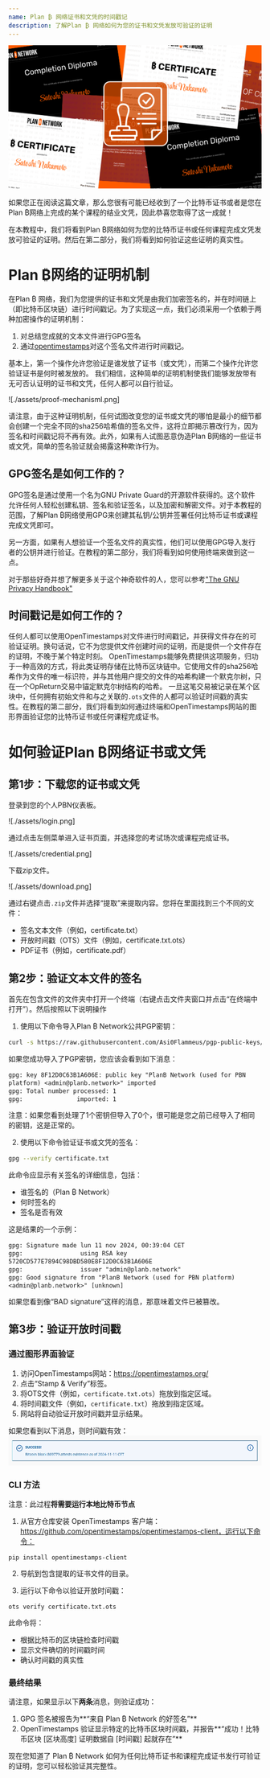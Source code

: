 ```yaml
---
name: Plan ₿ 网络证书和文凭的时间戳记
description: 了解Plan ₿ 网络如何为您的证书和文凭发放可验证的证明
---
```


![封面](assets/cover.webp)

如果您正在阅读这篇文章，那么您很有可能已经收到了一个比特币证书或者是您在Plan ₿网络上完成的某个课程的结业文凭，因此恭喜您取得了这一成就！

在本教程中，我们将看到Plan ₿网络如何为您的比特币证书或任何课程完成文凭发放可验证的证明。然后在第二部分，我们将看到如何验证这些证明的真实性。

# Plan ₿网络的证明机制

在Plan ₿ 网络，我们为您提供的证书和文凭是由我们加密签名的，并在时间链上（即比特币区块链）进行时间戳记。为了实现这一点，我们必须采用一个依赖于两种加密操作的证明机制：

1. 对总结您成就的文本文件进行GPG签名
2. 通过[opentimestamps](https://opentimestamps.org/)对这个签名文件进行时间戳记。

基本上，第一个操作允许您验证是谁发放了证书（或文凭），而第二个操作允许您验证证书是何时被发放的。
我们相信，这种简单的证明机制使我们能够发放带有无可否认证明的证书和文凭，任何人都可以自行验证。

![./assets/proof-mechanisml.png]

请注意，由于这种证明机制，任何试图改变您的证书或文凭的哪怕是最小的细节都会创建一个完全不同的sha256哈希值的签名文件，这将立即揭示篡改行为，因为签名和时间戳记将不再有效。此外，如果有人试图恶意伪造Plan ₿网络的一些证书或文凭，简单的签名验证就会揭露这种欺诈行为。

## GPG签名是如何工作的？

GPG签名是通过使用一个名为GNU Private Guard的开源软件获得的。这个软件允许任何人轻松创建私钥、签名和验证签名，以及加密和解密文件。对于本教程的范围，了解Plan ₿网络使用GPG来创建其私钥/公钥并签署任何比特币证书或课程完成文凭即可。

另一方面，如果有人想验证一个签名文件的真实性，他们可以使用GPG导入发行者的公钥并进行验证。在教程的第二部分，我们将看到如何使用终端来做到这一点。

对于那些好奇并想了解更多关于这个神奇软件的人，您可以参考["The GNU Privacy Handbook"](https://www.gnupg.org/gph/en/manual/x135.html)

## 时间戳记是如何工作的？

任何人都可以使用OpenTimestamps对文件进行时间戳记，并获得文件存在的可验证证明。换句话说，它不为您提供文件创建时间的证明，而是提供一个文件存在的证明，不晚于某个特定时刻。
OpenTimestamps能够免费提供这项服务，归功于一种高效的方式，将此类证明存储在比特币区块链中。它使用文件的sha256哈希作为文件的唯一标识符，并与其他用户提交的文件的哈希构建一个默克尔树，只在一个OpReturn交易中锚定默克尔树结构的哈希。
一旦这笔交易被记录在某个区块中，任何拥有初始文件和与之关联的`.ots`文件的人都可以验证时间戳的真实性。在教程的第二部分，我们将看到如何通过终端和OpenTimestamps网站的图形界面验证您的比特币证书或任何课程完成证书。

# 如何验证Plan ₿网络证书或文凭

## 第1步：下载您的证书或文凭

登录到您的个人PBN仪表板。

![./assets/login.png]

通过点击左侧菜单进入证书页面，并选择您的考试场次或课程完成证书。

![./assets/credential.png]

下载zip文件。

![./assets/download.png]

通过右键点击`.zip`文件并选择“提取”来提取内容。您将在里面找到三个不同的文件：

- 签名文本文件（例如，certificate.txt）
- 开放时间戳（OTS）文件（例如，certificate.txt.ots）
- PDF证书（例如，certificate.pdf）

## 第2步：验证文本文件的签名

首先在包含文件的文件夹中打开一个终端（右键点击文件夹窗口并点击“在终端中打开”）。然后按照以下说明操作

1. 使用以下命令导入Plan ₿ Network公共PGP密钥：

```bash
curl -s https://raw.githubusercontent.com/Asi0Flammeus/pgp-public-keys/master/planb-network-pk.asc | gpg --import
```

如果您成功导入了PGP密钥，您应该会看到如下消息：

```
gpg: key 8F12D0C63B1A606E: public key "PlanB Network (used for PBN platform) <admin@planb.network>" imported
gpg: Total number processed: 1
gpg:               imported: 1
```

注意：如果您看到处理了1个密钥但导入了0个，很可能是您之前已经导入了相同的密钥，这是正常的。

2. 使用以下命令验证证书或文凭的签名：

```bash
gpg --verify certificate.txt
```

此命令应显示有关签名的详细信息，包括：

- 谁签名的（Plan ₿ Network）
- 何时签名的
- 签名是否有效

这是结果的一个示例：

```
gpg: Signature made lun 11 nov 2024, 00:39:04 CET
gpg:                using RSA key 5720CD577E7894C98DBD580E8F12D0C63B1A606E
gpg:                issuer "admin@planb.network"
gpg: Good signature from "PlanB Network (used for PBN platform) <admin@planb.network>" [unknown]
```

如果您看到像“BAD signature”这样的消息，那意味着文件已被篡改。

## 第3步：验证开放时间戳

### 通过图形界面验证

1. 访问OpenTimestamps网站：https://opentimestamps.org/
2. 点击“Stamp & Verify”标签。
3. 将OTS文件（例如，`certificate.txt.ots`）拖放到指定区域。
4. 将时间戳文件（例如，`certificate.txt`）拖放到指定区域。
5. 网站将自动验证开放时间戳并显示结果。

如果您看到以下消息，则时间戳有效：
![封面](assets/opentimestamp_wegui_verified.webp)

### CLI 方法

注意：此过程**将需要运行本地比特币节点**

1. 从官方仓库安装 OpenTimestamps 客户端：https://github.com/opentimestamps/opentimestamps-client，运行以下命令：

```
pip install opentimestamps-client
```

2. 导航到包含提取的证书文件的目录。

3. 运行以下命令以验证开放时间戳：

```
ots verify certificate.txt.ots
```

此命令将：

- 根据比特币的区块链检查时间戳
- 显示文件确切的时间戳时间
- 确认时间戳的真实性

### 最终结果

请注意，如果显示以下**两条**消息，则验证成功：

1. GPG 签名被报告为**“来自 Plan ₿ Network 的好签名”**
2. OpenTimestamps 验证显示特定的比特币区块时间戳，并报告**“成功！比特币区块 [区块高度] 证明数据自 [时间戳] 起就存在”**

现在您知道了 Plan ₿ Network 如何为任何比特币证书和课程完成证书发行可验证的证明，您可以轻松验证其完整性。

